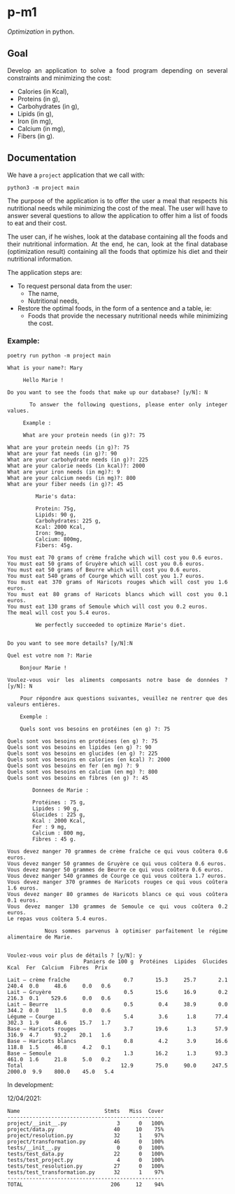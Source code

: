 # p-m1

_Optimization_ in python.

## Goal

<div style="text-align: justify">

Develop an application to solve a food program depending on several constraints and minimizing the cost:

- Calories (in Kcal),
- Proteins (in g),
- Carbohydrates (in g),
- Lipids (in g),
- Iron (in mg),
- Calcium (in mg),
- Fibers (in g).

## Documentation

We have a `project` application that we call with:

```shell
python3 -m project main
```

The purpose of the application is to offer the user a meal that respects his nutritional needs while minimizing the cost of the meal. The user will have to answer several questions to allow the application to offer him a list of foods to eat and their cost.

The user can, if he wishes, look at the database containing all the foods and their nutritional information. At the end, he can, look at the final database  (optimization result) containing all the foods that optimize his diet and their nutritional information.

The application steps are:

- To request personal data from the user:
     - The name,
     - Nutritional needs,
- Restore the optimal foods, in the form of a sentence and a table, ie:
     - Foods that provide the necessary nutritional needs while minimizing the cost.

### Example:

```shell
poetry run python -m project main
```

```shell
What is your name?: Mary

     Hello Marie !
    
Do you want to see the foods that make up our database? [y/N]: N

     To answer the following questions, please enter only integer values.

     Example :

     What are your protein needs (in g)?: 75
    
What are your protein needs (in g)?: 75
What are your fat needs (in g)?: 90
What are your carbohydrate needs (in g)?: 225
What are your calorie needs (in kcal)?: 2000
What are your iron needs (in mg)?: 9
What are your calcium needs (in mg)?: 800
What are your fiber needs (in g)?: 45

         Marie's data:

         Protein: 75g,
         Lipids: 90 g,
         Carbohydrates: 225 g,
         Kcal: 2000 Kcal,
         Iron: 9mg,
         Calcium: 800mg,
         Fibers: 45g.
        
You must eat 70 grams of crème fraîche which will cost you 0.6 euros.
You must eat 50 grams of Gruyère which will cost you 0.6 euros.
You must eat 50 grams of Beurre which will cost you 0.6 euros.
You must eat 540 grams of Courge which will cost you 1.7 euros.
You must eat 370 grams of Haricots rouges which will cost you 1.6 euros.
You must eat 80 grams of Haricots blancs which will cost you 0.1 euros.
You must eat 130 grams of Semoule which will cost you 0.2 euros.
The meal will cost you 5.4 euros.

         We perfectly succeeded to optimize Marie's diet.
        

Do you want to see more details? [y/N]:N
```

```shell
Quel est votre nom ?: Marie        

    Bonjour Marie !
    
Voulez-vous voir les aliments composants notre base de données ? [y/N]: N

    Pour répondre aux questions suivantes, veuillez ne rentrer que des valeurs entières.

    Exemple :

    Quels sont vos besoins en protéines (en g) ?: 75
    
Quels sont vos besoins en protéines (en g) ?: 75
Quels sont vos besoins en lipides (en g) ?: 90
Quels sont vos besoins en glucides (en g) ?: 225
Quels sont vos besoins en calories (en kcal) ?: 2000
Quels sont vos besoins en fer (en mg) ?: 9
Quels sont vos besoins en calcium (en mg) ?: 800
Quels sont vos besoins en fibres (en g) ?: 45

        Donnees de Marie :

        Protéines : 75 g,
        Lipides : 90 g,
        Glucides : 225 g,
        Kcal : 2000 Kcal,
        Fer : 9 mg,
        Calcium : 800 mg,
        Fibres : 45 g.
        
Vous devez manger 70 grammes de crème fraîche ce qui vous coûtera 0.6 euros.
Vous devez manger 50 grammes de Gruyère ce qui vous coûtera 0.6 euros.
Vous devez manger 50 grammes de Beurre ce qui vous coûtera 0.6 euros.
Vous devez manger 540 grammes de Courge ce qui vous coûtera 1.7 euros.
Vous devez manger 370 grammes de Haricots rouges ce qui vous coûtera 1.6 euros.
Vous devez manger 80 grammes de Haricots blancs ce qui vous coûtera 0.1 euros.
Vous devez manger 130 grammes de Semoule ce qui vous coûtera 0.2 euros.
Le repas vous coûtera 5.4 euros.

        Nous sommes parvenus à optimiser parfaitement le régime alimentaire de Marie.
        

Voulez-vous voir plus de détails ? [y/N]: y
                        Paniers de 100 g  Protéines  Lipides  Glucides    Kcal  Fer  Calcium  Fibres  Prix
                                                                                                          
Lait – crème fraîche                 0.7       15.3     25.7       2.1   240.4  0.0     48.6     0.0   0.6
Lait – Gruyère                       0.5       15.6     16.9       0.2   216.3  0.1    529.6     0.0   0.6
Lait – Beurre                        0.5        0.4     38.9       0.0   344.2  0.0     11.5     0.0   0.6
Légume – Courge                      5.4        3.6      1.8      77.4   302.3  1.9     48.6    15.7   1.7
Base – Haricots rouges               3.7       19.6      1.3      57.9   316.9  4.7     93.2    20.1   1.6
Base – Haricots blancs               0.8        4.2      3.9      16.6   118.8  1.5     46.8     4.2   0.1
Base – Semoule                       1.3       16.2      1.3      93.3   461.0  1.6     21.8     5.0   0.2
Total                               12.9       75.0     90.0     247.5  2000.0  9.9    800.0    45.0   5.4
```

In development:

12/04/2021:

```shell
Name                           Stmts   Miss  Cover
--------------------------------------------------
project/__init__.py                3      0   100%
project/data.py                   40     10    75%
project/resolution.py             32      1    97%
project/transformation.py         46      0   100%
tests/__init__.py                  0      0   100%
tests/test_data.py                22      0   100%
tests/test_project.py              4      0   100%
tests/test_resolution.py          27      0   100%
tests/test_transformation.py      32      1    97%
--------------------------------------------------
TOTAL                            206     12    94%
```

</div>
